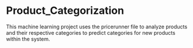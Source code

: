# Product_Categorization
This machine learning project uses the pricerunner file to analyze products and their respective categories to predict categories for new products within the system.
